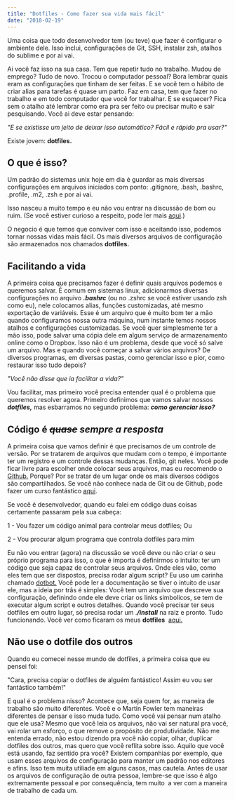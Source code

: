 ```yaml
---
title: "Dotfiles - Como fazer sua vida mais fácil"
date: "2018-02-19"
---
```


Uma coisa que todo desenvolvedor tem (ou teve) que fazer é configurar o ambiente dele. Isso inclui, configurações de Git, SSH, instalar zsh, atalhos do sublime e por ai vai.

Ai você faz isso na sua casa. Tem que repetir tudo no trabalho. Mudou de emprego? Tudo de novo. Trocou o computador pessoal? Bora lembrar quais eram as configurações que tinham de ser feitas. E se você tem o hábito de criar alias para tarefas é quase um parto. Faz em casa, tem que fazer no trabalho e em todo computador que você for trabalhar. E se esquecer? Fica sem o atalho até lembrar como era pra ser feito ou precisar muito e sair pesquisando. Você ai deve estar pensando:

_"E se existisse um jeito de deixar isso automático? Fácil e rápido pra usar?"_

Existe jovem: **dotfiles.**

## O que é isso?

Um padrão do sistemas unix hoje em dia é guardar as mais diversas configurações em arquivos iniciados com ponto: .gitignore, .bash, .bashrc, .profile, .m2, .zsh e por ai vai.

Isso nasceu a muito tempo e eu não vou entrar na discussão de bom ou ruim. (Se você estiver curioso a respeito, pode ler mais [aqui](https://mexapi.macpress.com.br/ordem-nos-dotfiles).)

O negocio é que temos que conviver com isso e aceitando isso, podemos tornar nossas vidas mais fácil. Os mais diversos arquivos de configuração são armazenados nos chamados **dotfiles.**

## Facilitando a vida

A primeira coisa que precisamos fazer é definir quais arquivos podemos e queremos salvar. É comum em sistemas linux, adicionarmos diversas configurações no arquivo **_.bashrc_** (ou no .zshrc se você estiver usando zsh como eu), nele colocamos alias, funções customizadas, até mesmo exportação de variáveis. Esse é um arquivo que é muito bom ter a mão quando configuramos nossa outra máquina, num instante temos nossos atalhos e configurações customizadas. Se você quer simplesmente ter a mão isso, pode salvar uma cópia dele em algum serviço de armazenamento online como o Dropbox. Isso não é um problema, desde que você só salve um arquivo. Mas e quando você começar a salvar vários arquivos? De diversos programas, em diversas pastas, como gerenciar isso e pior, como restaurar isso tudo depois?

_"Você não disse que ia facilitar a vida?"_

Vou facilitar, mas primeiro você precisa entender qual é o problema que queremos resolver agora. Primeiro definimos que vamos salvar nossos _**dotfiles,**_ mas esbarramos no segundo problema: _**como gerenciar isso?**_

## Código é <strike>_quase_</strike> _sempre a resposta_

A primeira coisa que vamos definir é que precisamos de um controle de versão. Por se tratarem de arquivos que mudam com o tempo, é importante ter um registro e um controle dessas mudanças. Então, git neles. Você pode ficar livre para escolher onde colocar seus arquivos, mas eu recomendo o [Github.](http://github.com/) Porque? Por se tratar de um lugar onde os mais diversos códigos são compartilhados. Se você não conhece nada de Git ou de Github, pode fazer um curso fantástico [aqui](https://www.udemy.com/git-e-github-para-iniciantes/).

Se você é desenvolvedor, quando eu falei em código duas coisas certamente passaram pela sua cabeça:

1 - Vou fazer um código animal para controlar meus dotfiles; Ou

2 - Vou procurar algum programa que controla dotfiles para mim

Eu não vou entrar (agora) na discussão se você deve ou não criar o seu próprio programa para isso, o que é importa é definirmos o intuito: ter um código que seja capaz de controlar seus arquivos. Onde eles vão, como eles tem que ser dispostos, precisa rodar algum script? Eu uso um carinha chamado [dotbot.](https://github.com/anishathalye/dotbot) Você pode ler a documentação se tiver o intuito de usar ele, mas a ideia por trâs é simples: Você tem um arquivo que descreve sua configuração, definindo onde ele deve criar os links simbolicos, se tem de executar algum script e outros detalhes. Quando você precisar ter seus dotfiles em outro lugar, só precisa rodar um .**_/install_** na raiz e pronto. Tudo funcionando. Você ver como ficaram os meus **dotfiles**  [aqui.](https://github.com/angeliski/dotfiles)

## Não use o dotfile dos outros

Quando eu comecei nesse mundo de dotfiles, a primeira coisa que eu pensei foi:

"Cara, precisa copiar o dotfiles de alguém fantástico! Assim eu vou ser fantástico também!"

E qual é o problema nisso? Acontece que, seja quem for, as maneira de trabalho são muito diferentes. Você e o Martin Fowler tem maneiras diferentes de pensar e isso muda tudo. Como você vai pensar num atalho que ele usa? Mesmo que você leia os arquivos, não vai ser natural pra você, vai rolar um esforço, o que remove o propósito de produtividade. Não me entenda errado, não estou dizendo pra você não copiar, olhar, duplicar dotfiles dos outros, mas quero que você reflita sobre isso. Aquilo que você está usando, faz sentido pra você? Existem companhias por exemplo, que usam esses arquivos de configuração para manter um padrão nos editores e afins. Isso tem muita utiliade em alguns casos, mas cautela. Antes de usar os arquivos de configuração de outra pessoa, lembre-se que isso é algo extremamente pessoal e por consequência, tem muito  a ver com a maneira de trabalho de cada um.

<Signature />